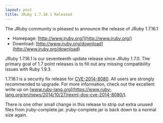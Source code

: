 ```yaml
---
layout: post
title: JRuby 1.7.16.1 Released
---
```

The JRuby community is pleased to announce the release of JRuby 1.7.16.1

- Homepage: [http://www.jruby.org/](http://www.jruby.org/)
- Download: [http://www.jruby.org/download](http://www.jruby.org/download)

JRuby 1.7.16.1 is our seventeenth update release since JRuby 1.7.0.  The primary goal of 1.7 point releases is to fill out any missing compatibility issues with Ruby 1.9.3.  

1.7.16.1 is a security fix release for [CVE-2014-8080](http://cve.mitre.org/cgi-bin/cvename.cgi?name=CVE-2014-8080).  All users are strongly recommended to upgrade.   For more information, check out the excellent write up on [www.ruby-lang.org](https://www.ruby-lang.org/en/news/2014/10/27/rexml-dos-cve-2014-8080/).

There is one other small change in this release to strip out extra unused files from jruby-complete.jar.  jruby-complete.jar is back down to a normal size again.

